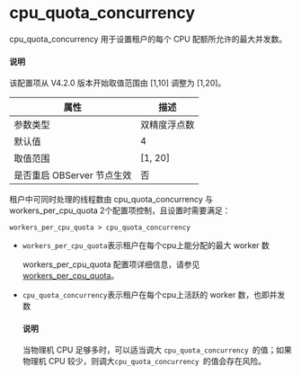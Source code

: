 # cpu_quota_concurrency

cpu_quota_concurrency 用于设置租户的每个 CPU 配额所允许的最大并发数。

<main id="notice" type='explain'>
<h4>说明</h4>
<p>该配置项从 V4.2.0 版本开始取值范围由 [1,10] 调整为 [1,20]。</p>
</main>

|      **属性**      |  **描述**   |
|------------------|-----------|
| 参数类型             | 双精度浮点数    |
| 默认值              | 4         |
| 取值范围             | \[1, 20\] |
| 是否重启 OBServer 节点生效 | 否         |



租户中可同时处理的线程数由 cpu_quota_concurrency 与 workers_per_cpu_quota 2个配置项控制，且设置时需要满足：

`workers_per_cpu_quota > cpu_quota_concurrency`

* `workers_per_cpu_quota`表示租户在每个cpu上能分配的最大 worker 数

  workers_per_cpu_quota 配置项详细信息，请参见 [workers_per_cpu_quota](../300.cluster-level-configuration-items/16300.px_workers_per_cpu_quota.md)。
  

* `cpu_quota_concurrency`表示租户在每个cpu上活跃的 worker 数，也即并发数

  



  <main id="notice" type='explain'>
    <h4>说明</h4>
    <p>当物理机 CPU 足够多时，可以适当调大 <code>cpu_quota_concurrency </code>的值；如果物理机 CPU 较少，则调大<code>cpu_quota_concurrency </code>的值会存在风险。</p>
  </main>
